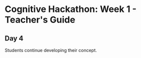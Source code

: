 # Cognitive Hackathon: Week 1 - Teacher's Guide
## Day 4

Students continue developing their concept.



